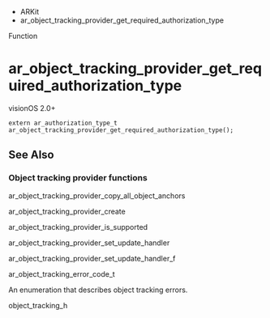 

- ARKit
-  ar_object_tracking_provider_get_required_authorization_type 

Function

# ar_object_tracking_provider_get_required_authorization_type

visionOS 2.0+

``` source
extern ar_authorization_type_t ar_object_tracking_provider_get_required_authorization_type();
```

## See Also

### Object tracking provider functions

ar_object_tracking_provider_copy_all_object_anchors

ar_object_tracking_provider_create

ar_object_tracking_provider_is_supported

ar_object_tracking_provider_set_update_handler

ar_object_tracking_provider_set_update_handler_f

ar_object_tracking_error_code_t

An enumeration that describes object tracking errors.

object_tracking_h

